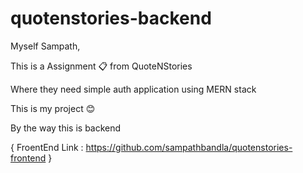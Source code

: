 # quotenstories-backend

Myself Sampath,

This is a Assignment 📋 from QuoteNStories

Where they need simple auth application using MERN stack

This is my project 😊

By the way this is backend

{
  FroentEnd Link : https://github.com/sampathbandla/quotenstories-frontend
}
